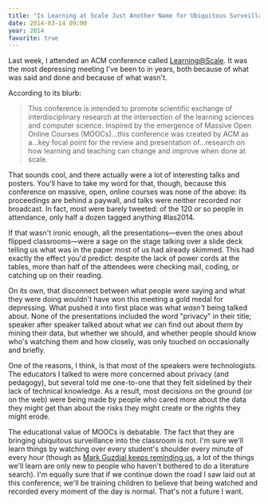 ```yaml
---
title: "Is Learning at Scale Just Another Name for Ubiquitous Surveillance in the Classroom?"
date: 2014-03-14 09:00
year: 2014
favorite: true
---
```

<p>
  Last week,
  I attended an ACM conference called <a href="http://learningatscale.acm.org/">Learning@Scale</a>.
  It was the most depressing meeting I've been to in years,
  both because of what was said and done and because of what wasn't.
</p>
<p>
  According to its blurb:
</p>
<blockquote>
  This conference is intended to promote scientific exchange of interdisciplinary research
  at the intersection of the learning sciences and computer science.
  Inspired by the emergence of Massive Open Online Courses (MOOCs)...this conference was created by ACM
  as a...key focal point for the review and presentation of...research
  on how learning and teaching can change and improve when done at scale.
</blockquote>
<p>
  That sounds cool,
  and there actually were a lot of interesting talks and posters.
  You'll have to take my word for that,
  though,
  because this conference on massive, open, online courses was none of the above:
  its proceedings are behind a paywall,
  and talks were neither recorded nor broadcast.
  In fact, most were barely tweeted:
  of the 120 or so people in attendance,
  only half a dozen tagged anything #las2014.
</p>
<p>
  If that wasn't ironic enough,
  all the presentations&mdash;even the ones about flipped classrooms&mdash;were
  a sage on the stage talking over a slide deck
  telling us what was in the paper most of us had already skimmed.
  This had exactly the effect you'd predict:
  despite the lack of power cords at the tables,
  more than half of the attendees were checking mail, coding, or catching up on their reading.
</p>
<p>
  On its own,
  that disconnect between what people were saying and what they were doing
  wouldn't have won this meeting a gold medal for depressing.
  What pushed it into first place was what <em>wasn't</em> being talked about.
  None of the presentations included the word "privacy" in their title;
  speaker after speaker talked about what <em>we</em> can find out about <em>them</em>
  by mining their data,
  but whether we should,
  and whether people should know who's watching them and how closely,
  was only touched on occasionally and briefly.
</p>
<p>
  One of the reasons,
  I think,
  is that most of the speakers were technologists.
  The educators I talked to were more concerned about privacy (and pedagogy),
  but several told me one-to-one that they felt sidelined
  by their lack of technical knowledge.
  As a result,
  most decisions on the ground (or on the web)
  were being made by people who cared more about the data they might get
  than about the risks they might create
  or the rights they might erode.
</p>
<p>
  The educational value of MOOCs is debatable.
  The fact that they are bringing ubiquitous surveillance into the classroom is not.
  I'm sure we'll learn things by watching over every student's shoulder
  every minute of every hour
  (though as <a href="http://computinged.wordpress.com/2014/01/31/big-data-vs-old-psychology-work-harder-vs-work-smarter/">Mark Guzdial keeps reminding us</a>,
  a lot of the things we'll learn are only new to people
  who haven't bothered to do a literature search).
  I'm equally sure that if we continue down the road I saw laid out at this conference,
  we'll be training children to believe that being watched and recorded every moment of the day is normal.
  That's not a future I want.
</p>
